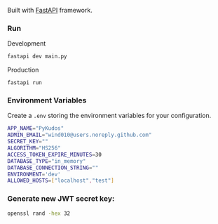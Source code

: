 Built with [FastAPI](https://fastapi.tiangolo.com/) framework.

### Run

Development
```sh
fastapi dev main.py
```


Production
```
fastapi run
```

### Environment Variables
Create a `.env` storing the environment variables for your configuration.

```sh
APP_NAME="PyKudos"
ADMIN_EMAIL="wind010@users.noreply.github.com"
SECRET_KEY=""
ALGORITHM="HS256"
ACCESS_TOKEN_EXPIRE_MINUTES=30
DATABASE_TYPE="in_memory"
DATABASE_CONNECTION_STRING=""
ENVIRONMENT='dev'
ALLOWED_HOSTS=["localhost","test"]
```


### Generate new JWT secret key:
```sh
openssl rand -hex 32
```